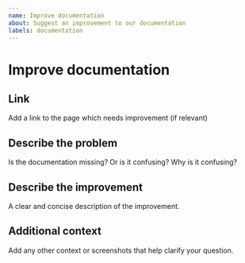 ```yaml
---
name: Improve documentation
about: Suggest an improvement to our documentation
labels: documentation
---
```


# Improve documentation

## Link 

Add a link to the page which needs improvement (if relevant)

## Describe the problem

Is the documentation missing? Or is it confusing? Why is it confusing?

## Describe the improvement

A clear and concise description of the improvement.

## Additional context

Add any other context or screenshots that help clarify your question.
